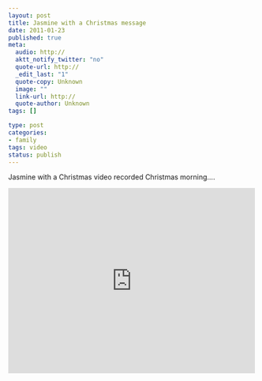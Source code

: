 ```yaml
--- 
layout: post
title: Jasmine with a Christmas message
date: 2011-01-23
published: true
meta: 
  audio: http://
  aktt_notify_twitter: "no"
  quote-url: http://
  _edit_last: "1"
  quote-copy: Unknown
  image: ""
  link-url: http://
  quote-author: Unknown
tags: []

type: post
categories: 
- family
tags: video
status: publish
---
```

Jasmine with a Christmas video recorded Christmas morning....

<iframe src="http://player.vimeo.com/video/19071050?color=0" frameborder="0" height="375" width="500"></iframe>
